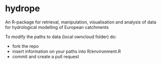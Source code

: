 # hydrope
An R-package for retrieval, manipulation, visualisation and analysis of data for hydrological modelling of European catchments

To modify the paths to data (local owncloud folder) do:
- fork the repo
- insert information on your paths into R/environment.R
- commit and create a pull request
